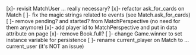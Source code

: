 [x]- revisit MatchUser ... really necessary?
[x]- refactor ask_for_cards on Match
[ ]- fix the magic strings related to events (see Match.ask_for_cards)
[ ]- remove pending? and started? from MatchPerspective (no need for them anymore)
[x]- add player id to MatchPerspective and put in data attribute on page
[x]- remove Book.full?
[ ]- change Game.winner to set instance variable for persistence
[ ]- rename current_player on Match to ... current_user (it's NOT an issue)
